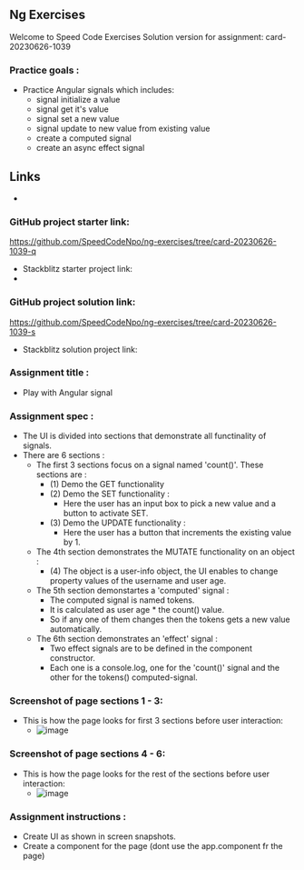 ## Ng Exercises
Welcome to Speed Code Exercises
Solution version for assignment: card-20230626-1039

### Practice goals :

- Practice Angular signals which includes:
  - signal initialize a value
  - signal get it's value
  - signal set a new value
  - signal update to new value from existing value
  - create a computed signal
  - create an async effect signal

## Links
- 
### GitHub project starter link:
   https://github.com/SpeedCodeNpo/ng-exercises/tree/card-20230626-1039-q

- Stackblitz starter project link:
-
### GitHub project solution link:
   https://github.com/SpeedCodeNpo/ng-exercises/tree/card-20230626-1039-s

- Stackblitz solution project link:

### Assignment title :
- Play with Angular signal

### Assignment spec :
- The UI is divided into sections that demonstrate all functinality of signals.
- There are 6 sections :
  - The first 3 sections focus on a signal named 'count()'. These sections are :
    - (1) Demo the GET functionality
    - (2) Demo the SET functionality :
        - Here the user has an input box to pick a new value and a button to activate SET.
    - (3) Demo the UPDATE functionality :
        - Here the user has a button that increments the existing value by 1.
  - The 4th section demonstrates the MUTATE functionality on an object :
    - (4) The object is a user-info object, the UI enables to change property values of the username and user age.
  - The 5th section demonstartes a 'computed' signal :
    - The computed signal is named tokens.
    - It is calculated as user age * the count() value.
    - So if any one of them changes then the tokens gets a new value automatically.
  - The 6th section demonstrates an 'effect' signal :
    - Two effect signals are to be defined in the component constructor.
    - Each one is a console.log, one for the 'count()' signal and the other for the tokens() computed-signal.


### Screenshot of page sections 1 - 3:
- This is how the page looks for first 3 sections before user interaction:
  - ![image](https://github.com/SpeedCodeNpo/ng-exercises/assets/132397719/590cb8c9-7723-49ce-a309-1e90affabc5a)

### Screenshot of page sections 4 - 6:
- This is how the page looks for the rest of the sections before user interaction:
  - ![image](https://github.com/SpeedCodeNpo/ng-exercises/assets/132397719/94510b6e-ee1e-4175-ac02-93e84068d022)



### Assignment instructions :

- Create UI as shown in screen snapshots.
- Create a component for the page (dont use the app.component fr the page)
